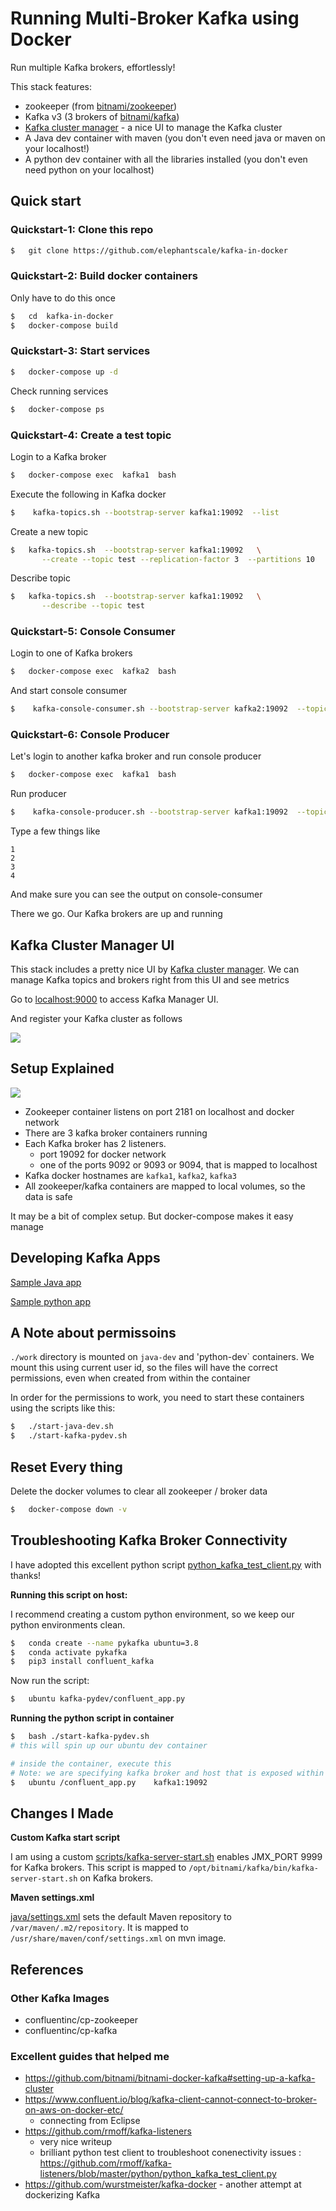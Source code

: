 # Running Multi-Broker Kafka using Docker

Run multiple Kafka brokers, effortlessly!

This stack features:

- zookeeper (from [bitnami/zookeeper](https://hub.docker.com/r/bitnami/zookeeper))
- Kafka v3 (3 brokers of [bitnami/kafka](https://hub.docker.com/r/bitnami/kafka))
- [Kafka cluster manager](https://github.com/yahoo/CMAK) - a nice UI to manage the Kafka cluster
- A Java dev container with maven (you don't even need java or maven on your localhost!)
- A python dev container with all the libraries installed (you don't even need python on your localhost)

## Quick start

### Quickstart-1: Clone this repo

```bash
$   git clone https://github.com/elephantscale/kafka-in-docker
```

### Quickstart-2: Build docker containers

Only have to do this once

```bash
$   cd  kafka-in-docker
$   docker-compose build
```

### Quickstart-3: Start services

```bash
$   docker-compose up -d
```

Check running services

```bash
$   docker-compose ps
```

### Quickstart-4: Create a test topic

Login to a Kafka broker

```bash
$   docker-compose exec  kafka1  bash
```

Execute the following in Kafka docker

```bash
$    kafka-topics.sh --bootstrap-server kafka1:19092  --list
```

Create a new topic

```bash
$   kafka-topics.sh  --bootstrap-server kafka1:19092   \
       --create --topic test --replication-factor 3  --partitions 10
```

Describe topic

```bash
$   kafka-topics.sh  --bootstrap-server kafka1:19092   \
       --describe --topic test 
```

### Quickstart-5: Console Consumer

Login to one of Kafka brokers

```bash
$   docker-compose exec  kafka2  bash
```

And start console consumer

```bash
$    kafka-console-consumer.sh --bootstrap-server kafka2:19092  --topic test
```

### Quickstart-6: Console Producer

Let's login to another kafka broker and run console producer

```bash
$   docker-compose exec  kafka1  bash
```

Run producer

```bash
$    kafka-console-producer.sh --bootstrap-server kafka1:19092  --topic test
```

Type a few things like

```text
1
2
3
4
```

And make sure you can see the output on console-consumer

There we go.  Our Kafka brokers are up and running

## Kafka Cluster Manager UI

This stack includes a pretty nice UI by [Kafka cluster manager](https://github.com/yahoo/CMAK).  We can manage Kafka topics and brokers right from this UI and see metrics

Go to [localhost:9000](localhost:9000) to access Kafka Manager UI.

And register your Kafka cluster as follows

![](images/kafka-manager-1.png)

## Setup Explained

![](images/kafka-in-docker-1.svg)

* Zookeeper container listens on port 2181 on localhost and docker network
* There are 3 kafka broker containers running
* Each Kafka broker has 2 listeners.
    - port 19092 for docker network
    - one of the ports 9092 or 9093 or 9094, that is mapped to localhost
* Kafka docker hostnames are `kafka1`, `kafka2`, `kafka3`
* All zookeeper/kafka containers are mapped to local volumes, so the data is safe

It may be a bit of complex setup.  But docker-compose makes it easy manage

## Developing Kafka Apps

[Sample Java app](work/sample-app-java/README.md)

[Sample python app](work/sample-app-python/README.md)

## A Note about permissoins

`./work` directory is mounted on `java-dev` and 'python-dev` containers.  We mount this using current user id, so the files will have the correct permissions, even when created from within the container

In order for the permissions to work, you need to start these containers using the scripts like this:

```bash
$   ./start-java-dev.sh
$   ./start-kafka-pydev.sh
```

## Reset Every thing

Delete the docker volumes to clear all zookeeper / broker data

```bash
$   docker-compose down -v
```

## Troubleshooting Kafka Broker Connectivity

I have adopted this excellent python script [python_kafka_test_client.py](https://github.com/rmoff/kafka-listeners/blob/master/python/python_kafka_test_client.py) with thanks!

**Running this script on host:**

I recommend creating a custom python environment, so we keep our python environments clean.

```bash
$   conda create --name pykafka ubuntu=3.8
$   conda activate pykafka
$   pip3 install confluent_kafka
```

Now run the script:

```bash
$   ubuntu kafka-pydev/confluent_app.py 
```

**Running the python script in container**

```bash
$   bash ./start-kafka-pydev.sh
# this will spin up our ubuntu dev container

# inside the container, execute this
# Note: we are specifying kafka broker and host that is exposed within docker network
$   ubuntu /confluent_app.py    kafka1:19092
```

## Changes I Made

**Custom Kafka start script**

I am using a custom [scripts/kafka-server-start.sh](scripts/kafka-server-start.sh) enables JMX_PORT 9999 for Kafka brokers.  This script is mapped to `/opt/bitnami/kafka/bin/kafka-server-start.sh` on Kafka brokers.

**Maven settings.xml**

[java/settings.xml](java/settings.xml) sets the default Maven repository to `/var/maven/.m2/repository`.  It is mapped to `/usr/share/maven/conf/settings.xml` on mvn image.

## References

### Other Kafka Images

- confluentinc/cp-zookeeper
- confluentinc/cp-kafka

### Excellent guides that helped me

- https://github.com/bitnami/bitnami-docker-kafka#setting-up-a-kafka-cluster
- https://www.confluent.io/blog/kafka-client-cannot-connect-to-broker-on-aws-on-docker-etc/
    - connecting from Eclipse
- https://github.com/rmoff/kafka-listeners
	- very nice writeup
	- brilliant python test client to troubleshoot conenectivity issues : https://github.com/rmoff/kafka-listeners/blob/master/python/python_kafka_test_client.py
- https://github.com/wurstmeister/kafka-docker - another attempt at dockerizing Kafka
